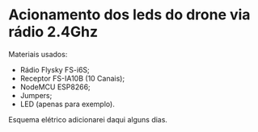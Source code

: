 # Acionamento dos leds do drone via rádio 2.4Ghz

Materiais usados:

- Rádio Flysky FS-i6S;
- Receptor FS-IA10B (10 Canais);
- NodeMCU ESP8266;
- Jumpers;
- LED (apenas para exemplo).

Esquema elétrico adicionarei daqui alguns dias.

